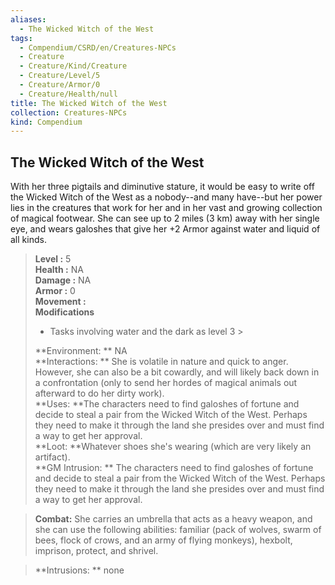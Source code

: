 ```yaml
---
aliases:
  - The Wicked Witch of the West
tags:
  - Compendium/CSRD/en/Creatures-NPCs
  - Creature
  - Creature/Kind/Creature
  - Creature/Level/5
  - Creature/Armor/0
  - Creature/Health/null
title: The Wicked Witch of the West
collection: Creatures-NPCs
kind: Compendium
---
```

## The Wicked Witch of the West  
With her three pigtails and diminutive stature, it would be easy to write off the Wicked Witch of the West as a nobody--and many have--but her power lies in the creatures that work for her and in her vast and growing collection of magical footwear.
She can see up to 2 miles (3 km) away with her single eye, and wears galoshes that give her +2 Armor against water and liquid of all kinds.  

  
> **Level :** 5  
> **Health :** NA  
> **Damage :** NA  
> **Armor :** 0  
> **Movement :**   
> **Modifications**  
>- Tasks involving water and the dark as level 3 >
>  
> **Environment: ** NA  
> **Interactions: ** She is volatile in nature and quick to anger. However, she can also be a bit cowardly, and will likely back down in a confrontation (only to send her hordes of magical animals out afterward to do her dirty work).  
> **Uses: **The characters need to find galoshes of fortune and decide to steal a pair from the Wicked Witch of the West. Perhaps they need to make it through the land she presides over and must find a way to get her approval.  
> **Loot: **Whatever shoes she's wearing (which are very likely an artifact).  
> **GM Intrusion: ** The characters need to find galoshes of fortune and decide to steal a pair from the Wicked Witch of the West. Perhaps they need to make it through the land she presides over and must find a way to get her approval.  

> **Combat:** 
> She carries an umbrella that acts as a heavy weapon, and she can use the following abilities: familiar (pack of wolves, swarm of bees, flock of crows, and an army
of flying monkeys), hexbolt, imprison, protect, and shrivel.  
  

> **Intrusions: ** 
> none  
